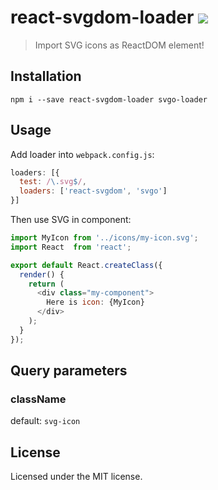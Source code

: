 # react-svgdom-loader [![][build]][build-link]

[build]: https://travis-ci.org/zenwalker/react-svgdom-loader.svg?branch=master
[build-link]: https://travis-ci.org/zenwalker/react-svgdom-loader

> Import SVG icons as ReactDOM element!

## Installation

```
npm i --save react-svgdom-loader svgo-loader
```

## Usage

Add loader into `webpack.config.js`:

```js
loaders: [{
  test: /\.svg$/,
  loaders: ['react-svgdom', 'svgo']
}]
```

Then use SVG in component:

```js
import MyIcon from '../icons/my-icon.svg';
import React  from 'react';

export default React.createClass({
  render() {
    return (
      <div class="my-component">
        Here is icon: {MyIcon}
      </div>
    );
  }
});
```

## Query parameters

### className

default: `svg-icon`

## License

Licensed under the MIT license.
